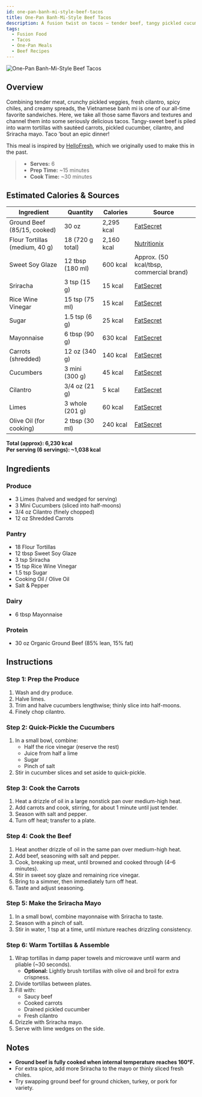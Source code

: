 ```yaml
---
id: one-pan-banh-mi-style-beef-tacos
title: One-Pan Banh-Mi-Style Beef Tacos
description: A fusion twist on tacos — tender beef, tangy pickled cucumber, fresh cilantro, sweet soy glaze, and creamy Sriracha mayo inspired by the classic Vietnamese banh mi, all wrapped in warm tortillas.
tags:
  - Fusion Food
  - Tacos
  - One-Pan Meals
  - Beef Recipes
---
```


![One-Pan Banh-Mi-Style Beef Tacos](/img/hispanic/banh_mi_style_beef_tacos/cover.png)

## Overview

Combining tender meat, crunchy pickled veggies, fresh cilantro, spicy chiles, and creamy spreads, the Vietnamese banh mi is one of our all-time favorite sandwiches. Here, we take all those same flavors and textures and channel them into some seriously delicious tacos. Tangy-sweet beef is piled into warm tortillas with sautéed carrots, pickled cucumber, cilantro, and Sriracha mayo. Taco ’bout an epic dinner!

This meal is inspired by [HelloFresh], which we originally used to make this in the past.

> - **Serves:** 6
> - **Prep Time:** ~15 minutes
> - **Cook Time:** ~30 minutes

## Estimated Calories & Sources

| **Ingredient**                 | **Quantity**     | **Calories** | **Source**                                                                                                       |
| ------------------------------ | ---------------- | ------------ | ---------------------------------------------------------------------------------------------------------------- |
| Ground Beef (85/15, cooked)    | 30 oz            | 2,295 kcal   | [FatSecret](https://www.fatsecret.com/calories-nutrition/usda/ground-beef-85-lean-15-fat-cooked?portionid=51710) |
| Flour Tortillas (medium, 40 g) | 18 (720 g total) | 2,160 kcal   | [Nutritionix](https://www.nutritionix.com/food/flour-tortilla)                                                   |
| Sweet Soy Glaze                | 12 tbsp (180 ml) | 600 kcal     | Approx. (50 kcal/tbsp, commercial brand)                                                                         |
| Sriracha                       | 3 tsp (15 g)     | 15 kcal      | [FatSecret](https://www.fatsecret.com/calories-nutrition/huy-fong-foods/sriracha-hot-chili-sauce)                |
| Rice Wine Vinegar              | 15 tsp (75 ml)   | 15 kcal      | [FatSecret](https://www.fatsecret.com/calories-nutrition/usda/rice-vinegar)                                      |
| Sugar                          | 1.5 tsp (6 g)    | 25 kcal      | [FatSecret](https://www.fatsecret.com/calories-nutrition/usda/sugar)                                             |
| Mayonnaise                     | 6 tbsp (90 g)    | 630 kcal     | [FatSecret](https://www.fatsecret.com/calories-nutrition/usda/mayonnaise)                                        |
| Carrots (shredded)             | 12 oz (340 g)    | 140 kcal     | [FatSecret](https://www.fatsecret.com/calories-nutrition/usda/carrots-raw)                                       |
| Cucumbers                      | 3 mini (300 g)   | 45 kcal      | [FatSecret](https://www.fatsecret.com/calories-nutrition/usda/cucumber-raw)                                      |
| Cilantro                       | 3/4 oz (21 g)    | 5 kcal       | [FatSecret](https://www.fatsecret.com/calories-nutrition/usda/coriander-leaves)                                  |
| Limes                          | 3 whole (201 g)  | 60 kcal      | [FatSecret](https://www.fatsecret.com/calories-nutrition/usda/limes)                                             |
| Olive Oil (for cooking)        | 2 tbsp (30 ml)   | 240 kcal     | [FatSecret](https://www.fatsecret.com/calories-nutrition/usda/olive-oil)                                         |

**Total (approx): 6,230 kcal**  
**Per serving (6 servings): ~1,038 kcal**

## Ingredients

### Produce

- 3 Limes (halved and wedged for serving)
- 3 Mini Cucumbers (sliced into half-moons)
- 3/4 oz Cilantro (finely chopped)
- 12 oz Shredded Carrots

### Pantry

- 18 Flour Tortillas
- 12 tbsp Sweet Soy Glaze
- 3 tsp Sriracha
- 15 tsp Rice Wine Vinegar
- 1.5 tsp Sugar
- Cooking Oil / Olive Oil
- Salt & Pepper

### Dairy

- 6 tbsp Mayonnaise

### Protein

- 30 oz Organic Ground Beef (85% lean, 15% fat)

## Instructions

### Step 1: Prep the Produce

1. Wash and dry produce.
2. Halve limes.
3. Trim and halve cucumbers lengthwise; thinly slice into half-moons.
4. Finely chop cilantro.

### Step 2: Quick-Pickle the Cucumbers

1. In a small bowl, combine:
   - Half the rice vinegar (reserve the rest)
   - Juice from half a lime
   - Sugar
   - Pinch of salt
2. Stir in cucumber slices and set aside to quick-pickle.

### Step 3: Cook the Carrots

1. Heat a drizzle of oil in a large nonstick pan over medium-high heat.
2. Add carrots and cook, stirring, for about 1 minute until just tender.
3. Season with salt and pepper.
4. Turn off heat; transfer to a plate.

### Step 4: Cook the Beef

1. Heat another drizzle of oil in the same pan over medium-high heat.
2. Add beef, seasoning with salt and pepper.
3. Cook, breaking up meat, until browned and cooked through (4–6 minutes).
4. Stir in sweet soy glaze and remaining rice vinegar.
5. Bring to a simmer, then immediately turn off heat.
6. Taste and adjust seasoning.

### Step 5: Make the Sriracha Mayo

1. In a small bowl, combine mayonnaise with Sriracha to taste.
2. Season with a pinch of salt.
3. Stir in water, 1 tsp at a time, until mixture reaches drizzling consistency.

### Step 6: Warm Tortillas & Assemble

1. Wrap tortillas in damp paper towels and microwave until warm and pliable (~30 seconds).
   - **Optional:** Lightly brush tortillas with olive oil and broil for extra crispness.
2. Divide tortillas between plates.
3. Fill with:
   - Saucy beef
   - Cooked carrots
   - Drained pickled cucumber
   - Fresh cilantro
4. Drizzle with Sriracha mayo.
5. Serve with lime wedges on the side.

## Notes

- **Ground beef is fully cooked when internal temperature reaches 160°F.**
- For extra spice, add more Sriracha to the mayo or thinly sliced fresh chiles.
- Try swapping ground beef for ground chicken, turkey, or pork for variety.

[HelloFresh]: https://www.hellofresh.com/recipes/one-pan-banh-mi-style-beef-tacos-64a4fba53223226bfd2b8b38
